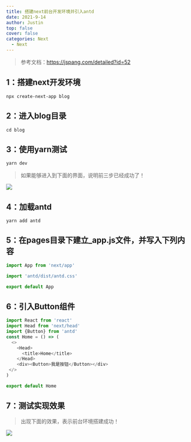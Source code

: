 ```yaml
---
title: 搭建next前台开发环境并引入antd
date: 2021-9-14
author: Justin
top: false
cover: false
categories: Next
  - Next
---
```


>参考文档：https://jspang.com/detailed?id=52

## 1：搭建next开发环境

```shell
npx create-next-app blog
```

## 2：进入blog目录
```shell
cd blog
```

## 3：使用yarn测试
```js
yarn dev
```

>如果能够进入到下面的界面，说明前三步已经成功了！

![](https://img-blog.csdnimg.cn/img_convert/396d0b0e355a0a878ba143907967e35f.png)

## 4：加载antd
```shell
yarn add antd 
```

## 5：在pages目录下建立_app.js文件，并写入下列内容
```js
import App from 'next/app'

import 'antd/dist/antd.css'

export default App
```

## 6：引入Button组件
```js
import React from 'react'
import Head from 'next/head'
import {Button} from 'antd'
const Home = () => (
  <>
    <Head>
      <title>Home</title>
    </Head>
    <div><Button>我是按钮</Button></div>
 </>
)

export default Home
```

## 7：测试实现效果
>出现下面的效果，表示前台环境搭建成功！

![](https://img-blog.csdnimg.cn/img_convert/57aed284eea2d3ffa6c8e9ddda31c625.png)

